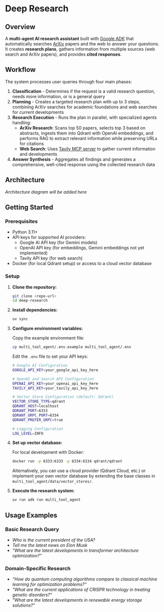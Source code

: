 # Deep Research

## Overview

A **multi-agent AI research assistant** built with [Google ADK](https://github.com/google/adk-python) that automatically searches [ArXiv](https://arxiv.org/) papers and the web to answer your questions. It creates **research plans**, gathers information from multiple sources (web search and ArXiv papers), and provides **cited responses**.

## Workflow

The system processes user queries through four main phases:

1. **Classification** - Determines if the request is a valid research question, needs more information, or is a general query
2. **Planning** - Creates a targeted research plan with up to 3 steps, combining ArXiv searches for academic foundations and web searches for current developments
3. **Research Execution** - Runs the plan in parallel, with specialized agents handling:
   - **ArXiv Research**: Scans top 50 papers, selects top 3 based on abstracts, ingests them into Qdrant with OpenAI embeddings, and performs RAG to extract relevant information while preserving URLs for citations
   - **Web Search**: Uses [Tavily MCP server](https://docs.tavily.com/documentation/mcp) to gather current information and developments
4. **Answer Synthesis** - Aggregates all findings and generates a comprehensive, well-cited response using the collected research data

## Architecture

*Architecture diagram will be added here*

## Getting Started

### Prerequisites

- Python 3.11+
- API keys for supported AI providers:
  - Google AI API key (for Gemini models)
  - OpenAI API key (for embeddings, Gemini embeddings not yet implemented)
  - Tavily API key (for web search)
- Docker (for local Qdrant setup) or access to a cloud vector database

### Setup

1. **Clone the repository:**
   ```bash
   git clone <repo-url>
   cd deep-research
   ```

2. **Install dependencies:**
   ```bash
   uv sync
   ```

3. **Configure environment variables:**
   
   Copy the example environment file:
   ```bash
   cp multi_tool_agent/.env.example multi_tool_agent/.env
   ```
   
   Edit the `.env` file to set your API keys:
   ```bash
   # Google AI Configuration
   GOOGLE_API_KEY=your_google_api_key_here
   
   # OpenAI and Search API Configuration
   OPENAI_API_KEY=your_openai_api_key_here
   TAVILY_API_KEY=your_tavily_api_key_here
   
   # Vector Store Configuration (default: Qdrant)
   VECTOR_STORE_TYPE=qdrant
   QDRANT_HOST=localhost
   QDRANT_PORT=6333
   QDRANT_GRPC_PORT=6334
   QDRANT_PREFER_GRPC=true
   
   # Logging Configuration
   LOG_LEVEL=INFO
   ```

4. **Set up vector database:**
   
   For local development with Docker:
   ```bash
   docker run -p 6333:6333 -p 6334:6334 qdrant/qdrant
   ```
   
   Alternatively, you can use a cloud provider (Qdrant Cloud, etc.) or implement your own vector database by extending the base classes in `multi_tool_agent/data/vector_stores/`.

5. **Execute the research system:**
   
   ```bash
   uv run adk run multi_tool_agent
   ```

## Usage Examples

### Basic Research Query
- *Who is the current president of the USA?*
- *Tell me the latest news on Elon Musk*
- *"What are the latest developments in transformer architecture optimization?"*

### Domain-Specific Research
- *"How do quantum computing algorithms compare to classical machine learning for optimization problems?"*
- *"What are the current applications of CRISPR technology in treating genetic disorders?"*
- *"What are the latest developments in renewable energy storage solutions?"*